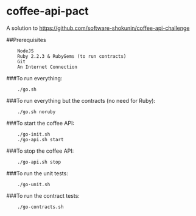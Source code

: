 # coffee-api-pact
A solution to https://github.com/software-shokunin/coffee-api-challenge

##Prerequisites
```
	NodeJS
	Ruby 2.2.3 & RubyGems (to run contracts)
	Git
	An Internet Connection
```


###To run everything:
```
	./go.sh
```

###To run everything but the contracts (no need for Ruby):
```
	./go.sh noruby
```

###To start the coffee API:
```
	./go-init.sh
	./go-api.sh start
```

###To stop the coffee API:
```
	./go-api.sh stop
```

###To run the unit tests:
```
	./go-unit.sh
```

###To run the contract tests:
```
	./go-contracts.sh
```
